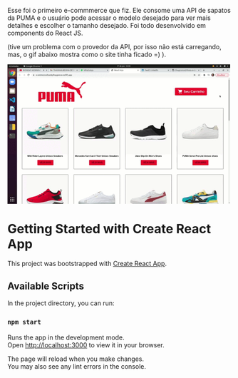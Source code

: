 Esse foi o primeiro e-commmerce que fiz. Ele consome uma API de sapatos da PUMA e o usuário pode acessar o modelo desejado para ver mais detalhes e escolher o tamanho desejado. Foi todo desenvolvido em components do React JS.

(tive um problema com o provedor da API, por isso não está carregando, mas, o gif abaixo mostra como o site tinha ficado =) ).

<img align="center" alt="Gif rolagem do site" width="500" src="Gravação de tela de 17-01-2022 10_39_01 (1).gif">



# Getting Started with Create React App

This project was bootstrapped with [Create React App](https://github.com/facebook/create-react-app).

## Available Scripts

In the project directory, you can run:

### `npm start`

Runs the app in the development mode.\
Open [http://localhost:3000](http://localhost:3000) to view it in your browser.

The page will reload when you make changes.\
You may also see any lint errors in the console.

